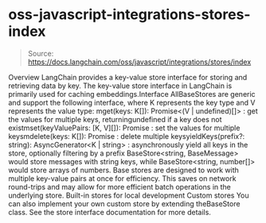 # oss-javascript-integrations-stores-index

> Source: https://docs.langchain.com/oss/javascript/integrations/stores/index

Overview
LangChain provides a key-value store interface for storing and retrieving data by key. The key-value store interface in LangChain is primarily used for caching embeddings.Interface
AllBaseStores
are generic and support the following interface, where K
represents the key type and V
represents the value type:
mget(keys: K[]): Promise<(V | undefined)[]>
: get the values for multiple keys, returningundefined
if a key does not existmset(keyValuePairs: [K, V][]): Promise<void>
: set the values for multiple keysmdelete(keys: K[]): Promise<void>
: delete multiple keysyieldKeys(prefix?: string): AsyncGenerator<K | string>
: asynchronously yield all keys in the store, optionally filtering by a prefix
BaseStore<string, BaseMessage>
would store messages with string keys, while BaseStore<string, number[]>
would store arrays of numbers.
Base stores are designed to work with multiple key-value pairs at once for efficiency. This saves on network round-trips and may allow for more efficient batch operations in the underlying store.
Built-in stores for local development
Custom stores
You can also implement your own custom store by extending theBaseStore
class. See the store interface documentation for more details.